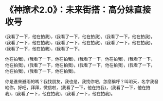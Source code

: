 # 《神撩术2.0》：未来街搭：高分妹直接收号

(我看了一下，他在拍我)，(我看了一下，他在拍我)，(我看了一下，他在拍我)，(我看了一下，他在拍我)，(我看了一下，他在拍我)，(我看了一下，他在拍我)，(我看了一下，他在拍我)，(我看了一下。

他在拍我)，(我看了一下，他在拍我)，(我看了一下，他在拍我)，(我看了一下，他在拍我)，(我看了一下，他在拍我)，(我看了一下，他在拍我)，(我看了一下，他在拍我)，(我看了一下，他在拍我)。

你是進來避雨的嗎？我找朋友，我也是，我找你吧，怎麼稱呼？叫明天，名字我發給你，好吧，拜拜，微信啦，(我看了一下，他在拍我)，(我看了一下，他在拍我)，(我看了一下，他在拍我)，(我看了一下，他在拍我)。

